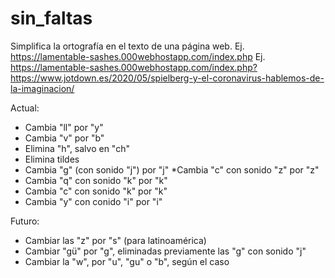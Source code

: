 # sin_faltas
Simplifica la ortografía en el texto de una página web.
Ej. https://lamentable-sashes.000webhostapp.com/index.php
Ej. https://lamentable-sashes.000webhostapp.com/index.php?https://www.jotdown.es/2020/05/spielberg-y-el-coronavirus-hablemos-de-la-imaginacion/

Actual:
* Cambia "ll" por "y"
* Cambia "v" por "b"
* Elimina "h", salvo en "ch"
* Elimina tildes
* Cambia "g" (con sonido "j") por "j"
*Cambia "c" con sonido "z" por "z"
* Cambia "q" con sonido "k" por "k"
* Cambia "c" con sonido "k" por "k"
* Cambia "y" con conido "i" por "i"

Futuro:
* Cambiar las "z" por "s" (para latinoamérica)
* Cambiar "gü" por "g", eliminadas previamente las "g" con sonido "j"
* Cambiar la "w", por "u", "gu" o "b", según el caso
